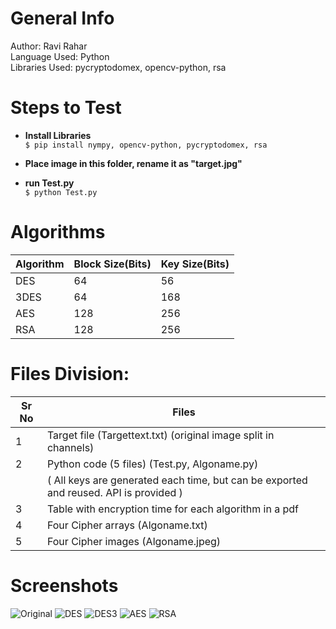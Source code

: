 # General Info
Author:         Ravi Rahar  
Language Used:  Python  
Libraries Used: pycryptodomex, opencv-python, rsa


# Steps to Test
-   **Install Libraries**  
        `$ pip install nympy, opencv-python, pycryptodomex, rsa`  
  
-   **Place image in this folder, rename it as "target.jpg"**  
  
-   **run Test.py**  
        `$ python Test.py`  
  
# Algorithms

| Algorithm | Block Size(Bits) | Key Size(Bits) |
|-----------|------------------|----------------|
| DES       | 64               | 56             |
| 3DES      | 64               | 168            |
| AES       | 128              | 256            |
| RSA       | 128              | 256            |

# Files Division:

| Sr No | Files                                                                                |
|-------|--------------------------------------------------------------------------------------|
|   1   | Target file (Targettext.txt) (original image split in channels)                      |
|   2   | Python code (5 files) (Test.py, Algoname.py)                                         |
|       | ( All keys are generated each time, but can be exported and reused. API is provided )|
|   3   | Table with encryption time for each algorithm in a pdf                               |
|   4   | Four Cipher arrays (Algoname.txt)                                                    |
|   5   | Four Cipher images (Algoname.jpeg)                                                   |

# Screenshots

![Original][Original]
![DES][DES]
![DES3][DES3]
![AES][AES]
![RSA][RSA]

[Original]: https://github.com/RaviRahar/ImageEncryption/tree/master/Example/target.jpg
[DES]:      https://github.com/RaviRahar/ImageEncryption/tree/master/Example/DES.jpg
[DES3]:     https://github.com/RaviRahar/ImageEncryption/tree/master/Example/DES3.jpg
[AES]:      https://github.com/RaviRahar/ImageEncryption/tree/master/Example/AES.jpg
[RSA]:      https://github.com/RaviRahar/ImageEncryption/tree/master/Example/RSA.jpg
